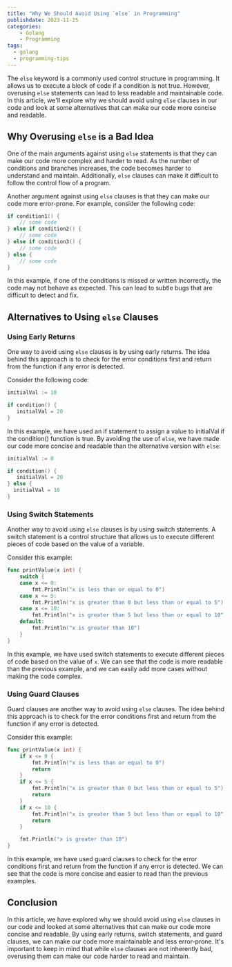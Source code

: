 ```yaml
---
title: "Why We Should Avoid Using `else` in Programming"
publishdate: 2023-11-25
categories: 
    - Golang
    - Programming
tags:
  - golang
  - programming-tips
---
```


The `else` keyword is a commonly used control structure in programming. It allows us to execute a block of code if a condition is not true. However, overusing `else` statements can lead to less readable and maintainable code. In this article, we'll explore why we should avoid using `else` clauses in our code and look at some alternatives that can make our code more concise and readable.


## Why Overusing `else` is a Bad Idea

One of the main arguments against using `else` statements is that they can make our code more complex and harder to read. As the number of conditions and branches increases, the code becomes harder to understand and maintain. Additionally, `else` clauses can make it difficult to follow the control flow of a program.

Another argument against using `else` clauses is that they can make our code more error-prone. For example, consider the following code:

```go
if condition1() {
    // some code
} else if condition2() {
    // some code
} else if condition3() {
    // some code
} else {
    // some code
}
```

In this example, if one of the conditions is missed or written incorrectly, the code may not behave as expected. This can lead to subtle bugs that are difficult to detect and fix.

## Alternatives to Using `else` Clauses

### Using Early Returns

One way to avoid using `else` clauses is by using early returns. The idea behind this approach is to check for the error conditions first and return from the function if any error is detected.

Consider the following code:

```go
initialVal := 10

if condition() {
   initialVal = 20
}
```

In this example, we have used an if statement to assign a value to initialVal if the condition() function is true. By avoiding the use of `else`, we have made our code more concise and readable than the alternative version with `else`:

```go
initialVal := 0

if condition() {
   initialVal = 20
} else {
  initialVal = 10
}
```

### Using Switch Statements

Another way to avoid using `else` clauses is by using switch statements. A switch statement is a control structure that allows us to execute different pieces of code based on the value of a variable.

Consider this example:

```go
func printValue(x int) {
    switch {
    case x <= 0:
        fmt.Println("x is less than or equal to 0")
    case x <= 5:
        fmt.Println("x is greater than 0 but less than or equal to 5")
    case x <= 10:
        fmt.Println("x is greater than 5 but less than or equal to 10")
    default:
        fmt.Println("x is greater than 10")
    }
}

```

In this example, we have used switch statements to execute different pieces of code based on the value of `x`. We can see that the code is more readable than the previous example, and we can easily add more cases without making the code complex.

### Using Guard Clauses

Guard clauses are another way to avoid using `else` clauses. The idea behind this approach is to check for the error conditions first and return from the function if any error is detected.

Consider this example:

```go
func printValue(x int) {
    if x <= 0 {
        fmt.Println("x is less than or equal to 0")
        return
    }
    if x <= 5 {
        fmt.Println("x is greater than 0 but less than or equal to 5")
        return
    }
    if x <= 10 {
        fmt.Println("x is greater than 5 but less than or equal to 10")
        return
    }

    fmt.Println("x is greater than 10")
}
```

In this example, we have used guard clauses to check for the error conditions first and return from the function if any error is detected. We can see that the code is more concise and easier to read than the previous examples.

## Conclusion

In this article, we have explored why we should avoid using `else` clauses in our code and looked at some alternatives that can make our code more concise and readable. By using early returns, switch statements, and guard clauses, we can make our code more maintainable and less error-prone. It's important to keep in mind that while `else` clauses are not inherently bad, overusing them can make our code harder to read and maintain.

